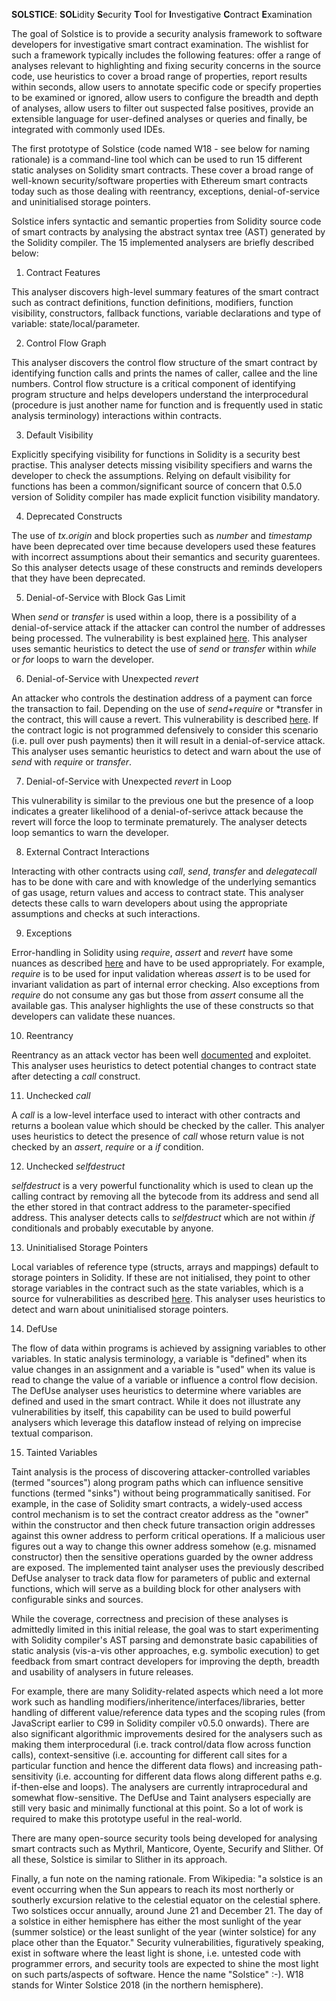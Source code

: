 **SOLSTICE**: **SOL**idity **S**ecurity **T**ool for **I**nvestigative **C**ontract **E**xamination

The goal of Solstice is to provide a security analysis framework to software developers for investigative smart contract examination. The wishlist for such a framework typically includes the following features: offer a range of analyses relevant to highlighting and fixing security concerns in the source code, use heuristics to cover a broad range of properties, report results within seconds, allow users to annotate specific code or specify properties to be examined or ignored, allow users to configure the breadth and depth of analyses, allow users to filter out suspected false positives, provide an extensible language for user-defined analyses or queries and finally, be integrated with commonly used IDEs.

The first prototype of Solstice (code named W18 - see below for naming rationale) is a command-line tool which can be used to run 15 different static analyses on Solidity smart contracts. These cover a broad range of well-known security/software properties with Ethereum smart contracts today such as those dealing with reentrancy, exceptions, denial-of-service and uninitialised storage pointers.

Solstice infers syntactic and semantic properties from Solidity source code of smart contracts by analysing the abstract syntax tree (AST) generated by the Solidity compiler. The 15 implemented analysers are briefly described below:

1. Contract Features

This analyser discovers high-level summary features of the smart contract such as contract definitions, function definitions, modifiers, function visibility, constructors, fallback functions, variable declarations and type of variable: state/local/parameter.

2. Control Flow Graph

This analyser discovers the control flow structure of the smart contract by identifying function calls and prints the names of caller, callee and the line numbers. Control flow structure is a critical component of identifying program structure and helps developers understand the interprocedural (procedure is just another name for function and is frequently used in static analysis terminology) interactions within contracts.

3. Default Visibility

Explicitly specifying visibility for functions in Solidity is a security best practise. This analyser detects missing visibility specifiers and warns the developer to check the assumptions. Relying on default visibility for functions has been a common/significant source of concern that 0.5.0 version of Solidity compiler has made explicit function visibility mandatory.

4. Deprecated Constructs

The use of *tx.origin* and block properties such as *number* and *timestamp* have been deprecated over time because developers used these features with incorrect assumptions about their semantics and security guarentees. So this analyser detects usage of these constructs and reminds developers that they have been deprecated.

5. Denial-of-Service with Block Gas Limit

When *send* or *transfer* is used within a loop, there is a possibility of a denial-of-service attack if the attacker can control the number of addresses being processed. The vulnerability is best explained [here](https://consensys.github.io/smart-contract-best-practices/known_attacks/#dos-with-block-gas-limit). This analyser uses semantic heuristics to detect the use of *send* or *transfer* within *while* or *for* loops to warn the developer.

6. Denial-of-Service with Unexpected *revert*

An attacker who controls the destination address of a payment can force the transaction to fail. Depending on the use of *send*+*require* or *transfer in the contract, this will cause a revert. This vulnerability is described [here](https://consensys.github.io/smart-contract-best-practices/known_attacks/#dos-with-unexpected-revert). If the contract logic is not programmed defensively to consider this scenario (i.e. pull over push payments) then it will result in a denial-of-service attack. This analyser uses semantic heuristics to detect and warn about the use of *send* with *require* or *transfer*.

7. Denial-of-Service with Unexpected *revert* in Loop

This vulnerability is similar to the previous one but the presence of a loop indicates a greater likelihood of a denial-of-serivce attack because the revert will force the loop to terminate prematurely. The analyser detects loop semantics to warn the developer.

8. External Contract Interactions

Interacting with other contracts using *call*, *send*, *transfer* and *delegatecall* has to be done with care and with knowledge of the underlying semantics of gas usage, return values and access to contract state. This analyser detects these calls to warn developers about using the appropriate assumptions and checks at such interactions.

9. Exceptions

Error-handling in Solidity using *require*, *assert* and *revert* have some nuances as described [here](https://solidity.readthedocs.io/en/latest/control-structures.html#error-handling-assert-require-revert-and-exceptions) and have to be used appropriately. For example, *require* is to be used for input validation whereas *assert* is to be used for invariant validation as part of internal error checking. Also exceptions from *require* do not consume any gas but those from *assert* consume all the available gas. This analyser highlights the use of these constructs so that developers can validate these nuances.

10. Reentrancy

Reentrancy as an attack vector has been well [documented](https://consensys.github.io/smart-contract-best-practices/known_attacks/#reentrancy) and exploitet. This analyser uses heuristics to detect potential changes to contract state after detecting a *call* construct.

11. Unchecked *call*

A *call* is a low-level interface used to interact with other contracts and returns a boolean value which should be checked by the caller. This analyer uses heuristics to detect the presence of *call* whose return value is not checked by an *assert*, *require* or a *if* condition.

12. Unchecked *selfdestruct*

*selfdestruct* is a very powerful functionality which is used to clean up the calling contract by removing all the bytecode from its address and send all the ether stored in that contract address to the parameter-specified address. This analyser detects calls to *selfdestruct* which are not within *if* conditionals and probably executable by anyone.

13. Uninitialised Storage Pointers

Local variables of reference type (structs, arrays and mappings) default to storage pointers in Solidity. If these are not initialised, they point to other storage variables in the contract such as the state variables, which is a source for vulnerabilities as described [here](https://medium.com/cryptronics/storage-allocation-exploits-in-ethereum-smart-contracts-16c2aa312743). This analyser uses heuristics to detect and warn about uninitialised storage pointers.

14. DefUse

The flow of data within programs is achieved by assigning variables to other variables. In static analysis terminology, a variable is "defined" when its value changes in an assignment and a variable is "used" when its value is read to change the value of a variable or influence a control flow decision. The DefUse analyser uses heuristics to determine where variables are defined and used in the smart contract. While it does not illustrate any vulnerabilities by itself, this capability can be used to build powerful analysers which leverage this dataflow instead of relying on imprecise textual comparison.
    
15. Tainted Variables

Taint analysis is the process of discovering attacker-controlled variables (termed "sources") along program paths which can influence sensitive functions (termed "sinks") without being programmatically sanitised. For example, in the case of Solidity smart contracts, a widely-used access control mechanism is to set the contract creator address as the "owner" within the constructor and then check future transaction origin addresses against this owner address to perform critical operations. If a malicious user figures out a way to change this owner address somehow (e.g. misnamed constructor) then the sensitive operations guarded by the owner address are exposed. The implemented taint analyser uses the previously described DefUse analyser to track data flow for parameters of public and external functions, which will serve as a building block for other analysers with configurable sinks and sources.

While the coverage, correctness and precision of these analyses is admittedly limited in this initial release, the goal was to start experimenting with Solidity compiler's AST parsing and demonstrate basic capabilities of static analysis (vis-a-vis other approaches, e.g. symbolic execution) to get feedback from smart contract developers for improving the depth, breadth and usability of analysers in future releases.

For example, there are many Solidity-related aspects which need a lot more work such as handling modifiers/inheritence/interfaces/libraries, better handling of different value/reference data types and the scoping rules (from JavaScript earlier to C99 in Solidity compiler v0.5.0 onwards). There are also significant algorithmic improvements desired for the analysers such as making them interprocedural (i.e. track control/data flow across function calls), context-sensitive (i.e. accounting for different call sites for a particular function and hence the different data flows) and increasing path-sensitivity (i.e. accounting for different data flows along different paths e.g. if-then-else and loops). The analysers are currently intraprocedural and somewhat flow-sensitive. The DefUse and Taint analysers especially are still very basic and minimally functional at this point. So a lot of work is required to make this prototype useful in the real-world.

There are many open-source security tools being developed for analysing smart contracts such as Mythril, Manticore, Oyente, Securify and Slither. Of all these, Solstice is similar to Slither in its approach.

Finally, a fun note on the naming rationale. From Wikipedia: "a solstice is an event occurring when the Sun appears to reach its most northerly or southerly excursion relative to the celestial equator on the celestial sphere. Two solstices occur annually, around June 21 and December 21. The day of a solstice in either hemisphere has either the most sunlight of the year (summer solstice) or the least sunlight of the year (winter solstice) for any place other than the Equator." Security vulnerabilities, figuratively speaking, exist in software where the least light is shone, i.e. untested code with programmer errors, and security tools are expected to shine the most light on such parts/aspects of software. Hence the name "Solstice" :-). W18 stands for Winter Solstice 2018 (in the northern hemisphere).











